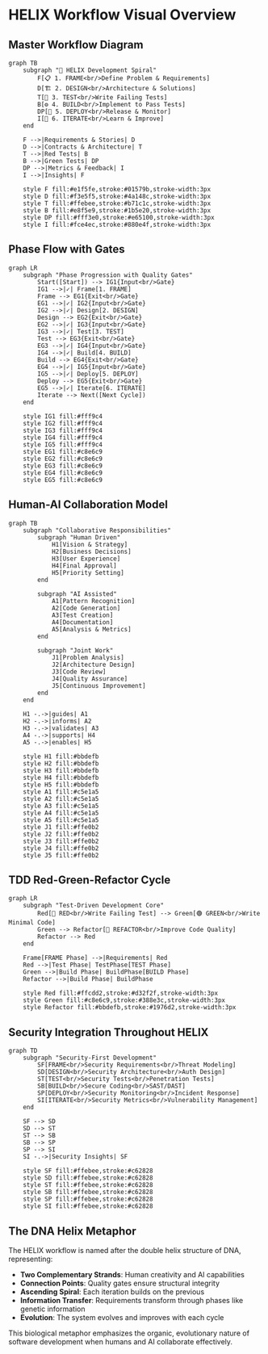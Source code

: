 # HELIX Workflow Visual Overview

## Master Workflow Diagram

```mermaid
graph TB
    subgraph "🧬 HELIX Development Spiral"
        F[📋 1. FRAME<br/>Define Problem & Requirements]
        D[🏗️ 2. DESIGN<br/>Architecture & Solutions]
        T[🧪 3. TEST<br/>Write Failing Tests]
        B[⚙️ 4. BUILD<br/>Implement to Pass Tests]
        DP[🚀 5. DEPLOY<br/>Release & Monitor]
        I[🔄 6. ITERATE<br/>Learn & Improve]
    end

    F -->|Requirements & Stories| D
    D -->|Contracts & Architecture| T
    T -->|Red Tests| B
    B -->|Green Tests| DP
    DP -->|Metrics & Feedback| I
    I -->|Insights| F

    style F fill:#e1f5fe,stroke:#01579b,stroke-width:3px
    style D fill:#f3e5f5,stroke:#4a148c,stroke-width:3px
    style T fill:#ffebee,stroke:#b71c1c,stroke-width:3px
    style B fill:#e8f5e9,stroke:#1b5e20,stroke-width:3px
    style DP fill:#fff3e0,stroke:#e65100,stroke-width:3px
    style I fill:#fce4ec,stroke:#880e4f,stroke-width:3px
```

## Phase Flow with Gates

```mermaid
graph LR
    subgraph "Phase Progression with Quality Gates"
        Start([Start]) --> IG1{Input<br/>Gate}
        IG1 -->|✓| Frame[1. FRAME]
        Frame --> EG1{Exit<br/>Gate}
        EG1 -->|✓| IG2{Input<br/>Gate}
        IG2 -->|✓| Design[2. DESIGN]
        Design --> EG2{Exit<br/>Gate}
        EG2 -->|✓| IG3{Input<br/>Gate}
        IG3 -->|✓| Test[3. TEST]
        Test --> EG3{Exit<br/>Gate}
        EG3 -->|✓| IG4{Input<br/>Gate}
        IG4 -->|✓| Build[4. BUILD]
        Build --> EG4{Exit<br/>Gate}
        EG4 -->|✓| IG5{Input<br/>Gate}
        IG5 -->|✓| Deploy[5. DEPLOY]
        Deploy --> EG5{Exit<br/>Gate}
        EG5 -->|✓| Iterate[6. ITERATE]
        Iterate --> Next([Next Cycle])
    end

    style IG1 fill:#fff9c4
    style IG2 fill:#fff9c4
    style IG3 fill:#fff9c4
    style IG4 fill:#fff9c4
    style IG5 fill:#fff9c4
    style EG1 fill:#c8e6c9
    style EG2 fill:#c8e6c9
    style EG3 fill:#c8e6c9
    style EG4 fill:#c8e6c9
    style EG5 fill:#c8e6c9
```

## Human-AI Collaboration Model

```mermaid
graph TB
    subgraph "Collaborative Responsibilities"
        subgraph "Human Driven"
            H1[Vision & Strategy]
            H2[Business Decisions]
            H3[User Experience]
            H4[Final Approval]
            H5[Priority Setting]
        end

        subgraph "AI Assisted"
            A1[Pattern Recognition]
            A2[Code Generation]
            A3[Test Creation]
            A4[Documentation]
            A5[Analysis & Metrics]
        end

        subgraph "Joint Work"
            J1[Problem Analysis]
            J2[Architecture Design]
            J3[Code Review]
            J4[Quality Assurance]
            J5[Continuous Improvement]
        end
    end

    H1 -.->|guides| A1
    H2 -.->|informs| A2
    H3 -.->|validates| A3
    A4 -.->|supports| H4
    A5 -.->|enables| H5

    style H1 fill:#bbdefb
    style H2 fill:#bbdefb
    style H3 fill:#bbdefb
    style H4 fill:#bbdefb
    style H5 fill:#bbdefb
    style A1 fill:#c5e1a5
    style A2 fill:#c5e1a5
    style A3 fill:#c5e1a5
    style A4 fill:#c5e1a5
    style A5 fill:#c5e1a5
    style J1 fill:#ffe0b2
    style J2 fill:#ffe0b2
    style J3 fill:#ffe0b2
    style J4 fill:#ffe0b2
    style J5 fill:#ffe0b2
```

## TDD Red-Green-Refactor Cycle

```mermaid
graph LR
    subgraph "Test-Driven Development Core"
        Red[🔴 RED<br/>Write Failing Test] --> Green[🟢 GREEN<br/>Write Minimal Code]
        Green --> Refactor[🔵 REFACTOR<br/>Improve Code Quality]
        Refactor --> Red
    end

    Frame[FRAME Phase] -->|Requirements| Red
    Red -->|Test Phase| TestPhase[TEST Phase]
    Green -->|Build Phase| BuildPhase[BUILD Phase]
    Refactor -->|Build Phase| BuildPhase

    style Red fill:#ffcdd2,stroke:#d32f2f,stroke-width:3px
    style Green fill:#c8e6c9,stroke:#388e3c,stroke-width:3px
    style Refactor fill:#bbdefb,stroke:#1976d2,stroke-width:3px
```

## Security Integration Throughout HELIX

```mermaid
graph TD
    subgraph "Security-First Development"
        SF[FRAME<br/>Security Requirements<br/>Threat Modeling]
        SD[DESIGN<br/>Security Architecture<br/>Auth Design]
        ST[TEST<br/>Security Tests<br/>Penetration Tests]
        SB[BUILD<br/>Secure Coding<br/>SAST/DAST]
        SP[DEPLOY<br/>Security Monitoring<br/>Incident Response]
        SI[ITERATE<br/>Security Metrics<br/>Vulnerability Management]
    end

    SF --> SD
    SD --> ST
    ST --> SB
    SB --> SP
    SP --> SI
    SI -.->|Security Insights| SF

    style SF fill:#ffebee,stroke:#c62828
    style SD fill:#ffebee,stroke:#c62828
    style ST fill:#ffebee,stroke:#c62828
    style SB fill:#ffebee,stroke:#c62828
    style SP fill:#ffebee,stroke:#c62828
    style SI fill:#ffebee,stroke:#c62828
```

## The DNA Helix Metaphor

The HELIX workflow is named after the double helix structure of DNA, representing:

- **Two Complementary Strands**: Human creativity and AI capabilities
- **Connection Points**: Quality gates ensure structural integrity
- **Ascending Spiral**: Each iteration builds on the previous
- **Information Transfer**: Requirements transform through phases like genetic information
- **Evolution**: The system evolves and improves with each cycle

This biological metaphor emphasizes the organic, evolutionary nature of software development when humans and AI collaborate effectively.
